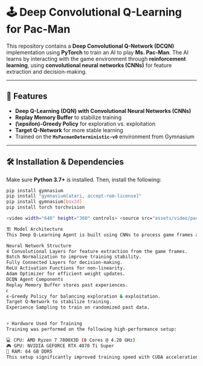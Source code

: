 # 🕹️ Deep Convolutional Q-Learning for Pac-Man

This repository contains a **Deep Convolutional Q-Network (DCQN)** implementation using **PyTorch** to train an AI to play **Ms. Pac-Man**. The AI learns by interacting with the game environment through **reinforcement learning**, using **convolutional neural networks (CNNs)** for feature extraction and decision-making.

---

## 📌 Features
- **Deep Q-Learning (DQN) with Convolutional Neural Networks (CNNs)**
- **Replay Memory Buffer** to stabilize training
- **\(\epsilon\)-Greedy Policy** for exploration vs. exploitation
- **Target Q-Network** for more stable learning
- Trained on the **`MsPacmanDeterministic-v0`** environment from Gymnasium

---

## 🛠 Installation & Dependencies

Make sure **Python 3.7+** is installed. Then, install the following:

```bash
pip install gymnasium
pip install "gymnasium[atari, accept-rom-license]"
pip install gymnasium[box2d]
pip install torch torchvision

<video width="640" height="360" controls> <source src="assets/video/pacman_rec.mp4" type="video/mp4"> Your browser does not support the video tag. </video>

🏗 Model Architecture
This Deep Q-Learning Agent is built using CNNs to process game frames and predict Q-values.

Neural Network Structure
4 Convolutional Layers for feature extraction from the game frames.
Batch Normalization to improve training stability.
Fully Connected Layers for decision-making.
ReLU Activation Functions for non-linearity.
Adam Optimizer for efficient weight updates.
DCQN Agent Components
Replay Memory Buffer stores past experiences.
𝜖
ϵ-Greedy Policy for balancing exploration & exploitation.
Target Q-Network to stabilize training.
Experience Sampling to train on randomized past data.


⚡ Hardware Used for Training
Training was performed on the following high-performance setup:

💻 CPU: AMD Ryzen 7 7800X3D (8 Cores @ 4.20 GHz)
🎮 GPU: NVIDIA GEFORCE RTX 4070 Ti Super
🧠 RAM: 64 GB DDR5
This setup significantly improved training speed with CUDA acceleration.
